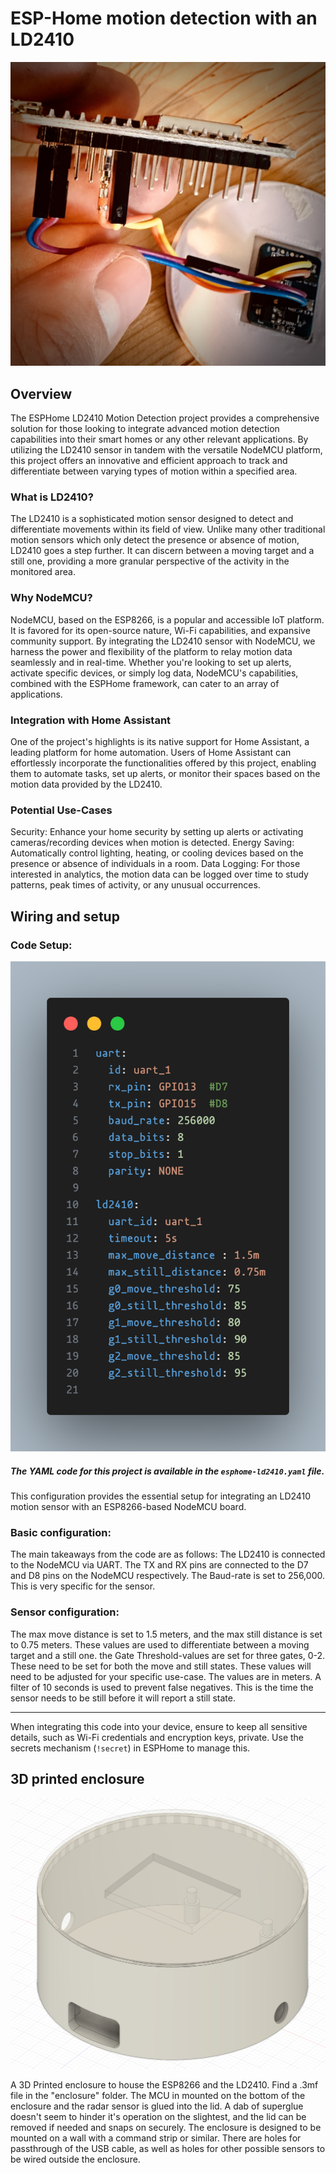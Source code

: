 # ESP-Home motion detection with an LD2410

![ESP-Home motion detection with an LD2410](/images/cover.jpeg)

## Overview

The ESPHome LD2410 Motion Detection project provides a comprehensive solution for those looking to integrate advanced motion detection capabilities into their smart homes or any other relevant applications. By utilizing the LD2410 sensor in tandem with the versatile NodeMCU platform, this project offers an innovative and efficient approach to track and differentiate between varying types of motion within a specified area.

### What is LD2410?
The LD2410 is a sophisticated motion sensor designed to detect and differentiate movements within its field of view. Unlike many other traditional motion sensors which only detect the presence or absence of motion, LD2410 goes a step further. It can discern between a moving target and a still one, providing a more granular perspective of the activity in the monitored area.

### Why NodeMCU?
NodeMCU, based on the ESP8266, is a popular and accessible IoT platform. It is favored for its open-source nature, Wi-Fi capabilities, and expansive community support. By integrating the LD2410 sensor with NodeMCU, we harness the power and flexibility of the platform to relay motion data seamlessly and in real-time. Whether you're looking to set up alerts, activate specific devices, or simply log data, NodeMCU's capabilities, combined with the ESPHome framework, can cater to an array of applications.

### Integration with Home Assistant
One of the project's highlights is its native support for Home Assistant, a leading platform for home automation. Users of Home Assistant can effortlessly incorporate the functionalities offered by this project, enabling them to automate tasks, set up alerts, or monitor their spaces based on the motion data provided by the LD2410.

### Potential Use-Cases
Security: Enhance your home security by setting up alerts or activating cameras/recording devices when motion is detected.
Energy Saving: Automatically control lighting, heating, or cooling devices based on the presence or absence of individuals in a room.
Data Logging: For those interested in analytics, the motion data can be logged over time to study patterns, peak times of activity, or any unusual occurrences.

## Wiring and setup

### Code Setup:

![ESP-Home yaml](/images/code.png)

##### The YAML code for this project is available in the `esphome-ld2410.yaml` file.

This configuration provides the essential setup for integrating an LD2410 motion sensor with an ESP8266-based NodeMCU board.

### Basic configuration: 

The main takeaways from the code are as follows:
The LD2410 is connected to the NodeMCU via UART. The TX and RX pins are connected to the D7 and D8 pins on the NodeMCU respectively. The Baud-rate is set to 256,000. This is very specific for the sensor.

### Sensor configuration:

The max move distance is set to 1.5 meters, and the max still distance is set to 0.75 meters. These values are used to differentiate between a moving target and a still one. the Gate Threshold-values are set for three gates, 0-2. These need to be set for both the move and still states. These values will need to be adjusted for your specific use-case. The values are in meters.
A filter of 10 seconds is used to prevent false negatives. This is the time the sensor needs to be still before it will report a still state.

---

When integrating this code into your device, ensure to keep all sensitive details, such as Wi-Fi credentials and encryption keys, private. Use the secrets mechanism (`!secret`) in ESPHome to manage this.

## 3D printed enclosure
![3D printed enclosure](/images/enclosure.png)

A 3D Printed enclosure to house the ESP8266 and the LD2410. Find a .3mf file in the "enclosure" folder.
The MCU in mounted on the bottom of the enclosure and the radar sensor is glued into the lid. A dab of superglue doesn't seem to hinder it's operation on the slightest, and the lid can be removed if needed and snaps on securely. The enclosure is designed to be mounted on a wall with a command strip or similar. 
There are holes for passthrough of the USB cable, as well as holes for other possible sensors to be wired outside the enclosure. 

